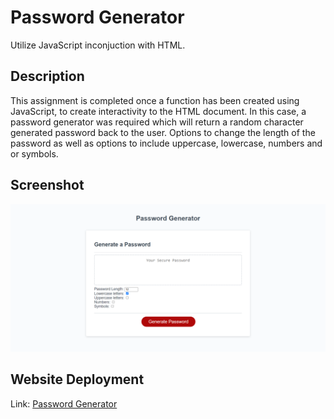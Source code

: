 # Password Generator

Utilize JavaScript inconjuction with HTML.

## Description

This assignment is completed once a function has been created using JavaScript, to create interactivity to the HTML document. In this case,
a password generator was required which will return a random character generated password back to the user. Options to change the length of the password as well as options to include uppercase, lowercase, numbers and or symbols.

## Screenshot

![Final screenshot of the assignment.](Final%20deployment.png)

## Website Deployment

Link: [Password Generator](https://mrgnoblennon.github.io/Random-Password-Generator/)
